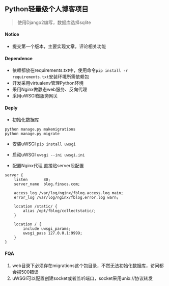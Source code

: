 ## Python轻量级个人博客项目

> 使用Django2编写，数据库选择sqlite

#### Notice
- 提交第一个版本，主要实现文章，评论相关功能

#### Dependence
- 依赖都放在requirements.txt中，使用命令`pip install -r requirements.txt`安装环境所需依赖包
- 开发采用virtualenv管理Python环境
- 采用Nginx做静态web服务、反向代理
- 采用uWSGI做服务网关

#### Deply
- 初始化数据库
```
python manage.py makemigrations
python manage.py migrate
```

- 安装uWSGI
`pip install uwsgi`

- 启动uWSGI
`uwsgi --ini uwsgi.ini`

- 配置Nginx代理,直接贴server段配置
```
server {
    listen       80;
    server_name  blog.finsos.com;

    access_log /var/log/nginx/fblog.access.log main;
    error_log /var/log/nginx/fblog.error.log warn;

    location /static/ {
        alias /opt/fblog/collectstatic/;
    }

    location / {
        include uwsgi_params;
        uwsgi_pass 127.0.0.1:9999;
    }
}
```

#### FQA
1. web目录下必须存在migrations这个包目录，不然无法初始化数据库，访问都会报500错误
2. uWSGI可以配置创建socket或者监听端口，socket采用unix://协议转发
